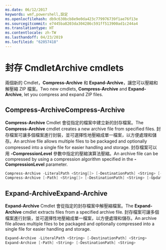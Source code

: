 ```yaml
---
ms.date: 06/12/2017
keywords: wmf,powershell,設定
ms.openlocfilehash: db9c630bcb8e9e0da423c779976739f1ae76f13e
ms.sourcegitcommit: e7445ba8203da304286c591ff513900ad1c244a4
ms.translationtype: HT
ms.contentlocale: zh-TW
ms.lasthandoff: 04/23/2019
ms.locfileid: "62057418"
---
```

# <a name="archive-cmdlets"></a><span data-ttu-id="f493c-102">封存 Cmdlet</span><span class="sxs-lookup"><span data-stu-id="f493c-102">Archive cmdlets</span></span>

<span data-ttu-id="f493c-103">兩個新的 Cmdlet，**Compress-Archive** 和 **Expand-Archive**，讓您可以壓縮和解壓縮 ZIP 檔案。</span><span class="sxs-lookup"><span data-stu-id="f493c-103">Two new cmdlets, **Compress-Archive** and **Expand-Archive**, let you compress and expand ZIP files.</span></span>

## <a name="compress-archive"></a><span data-ttu-id="f493c-104">Compress-Archive</span><span class="sxs-lookup"><span data-stu-id="f493c-104">Compress-Archive</span></span>
<span data-ttu-id="f493c-105">**Compress-Archive** Cmdlet 會從指定的檔案中建立新的封存檔案。</span><span class="sxs-lookup"><span data-stu-id="f493c-105">The **Compress-Archive** cmdlet creates a new archive file from specified files.</span></span> <span data-ttu-id="f493c-106">封存檔案可讓多個檔案進行封裝，並可選擇性地壓縮成單一檔案，以方便處理和儲存。</span><span class="sxs-lookup"><span data-stu-id="f493c-106">An archive file allows multiple files to be packaged and optionally compressed into a single file for easier handling and storage.</span></span> <span data-ttu-id="f493c-107">封存檔案可以用 **-CompressionLevel** 參數中指定的壓縮演算法壓縮。</span><span class="sxs-lookup"><span data-stu-id="f493c-107">An archive file can be compressed by using a compression algorithm specified in the **-CompressionLevel** parameter.</span></span>
```powershell
Compress-Archive -LiteralPath <String[]> [-DestinationPath] <String> [-Update] [-CompressionLevel <Microsoft.PowerShell.Commands.CompressionLevel>]
Compress-Archive [-Path] <String[]> [-DestinationPath] <String> [-Update] [-CompressionLevel <Microsoft.PowerShell.Commands.CompressionLevel>]
```

## <a name="expand-archive"></a><span data-ttu-id="f493c-108">Expand-Archive</span><span class="sxs-lookup"><span data-stu-id="f493c-108">Expand-Archive</span></span>
<span data-ttu-id="f493c-109">**Expand-Archive** Cmdlet 會從指定的封存檔案中解壓縮檔案。</span><span class="sxs-lookup"><span data-stu-id="f493c-109">The **Expand-Archive** cmdlet extracts files from a specified archive file.</span></span> <span data-ttu-id="f493c-110">封存檔案可讓多個檔案進行封裝，並可選擇性地壓縮成單一檔案，以方便處理和儲存。</span><span class="sxs-lookup"><span data-stu-id="f493c-110">An archive file allows multiple files to be packaged and optionally compressed into a single file for easier handling and storage.</span></span>
```powershell
Expand-Archive -LiteralPath <String> [-DestinationPath] <String>
Expand-Archive [-Path] <String> [-DestinationPath] <String>
```
